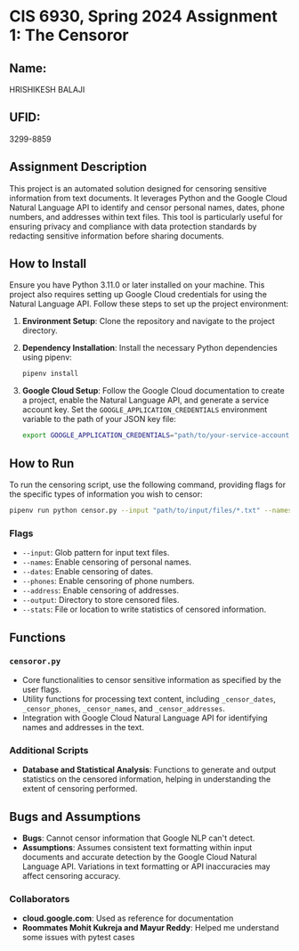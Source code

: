 # CIS 6930, Spring 2024 Assignment 1: The Censoror

## Name:

HRISHIKESH BALAJI

## UFID:

3299-8859

## Assignment Description

This project is an automated solution designed for censoring sensitive information from text documents. It leverages Python and the Google Cloud Natural Language API to identify and censor personal names, dates, phone numbers, and addresses within text files. This tool is particularly useful for ensuring privacy and compliance with data protection standards by redacting sensitive information before sharing documents.

## How to Install

Ensure you have Python 3.11.0 or later installed on your machine. This project also requires setting up Google Cloud credentials for using the Natural Language API. Follow these steps to set up the project environment:

1. **Environment Setup**: Clone the repository and navigate to the project directory.

2. **Dependency Installation**: Install the necessary Python dependencies using pipenv:

    ```bash
    pipenv install
    ```

3. **Google Cloud Setup**: Follow the Google Cloud documentation to create a project, enable the Natural Language API, and generate a service account key. Set the `GOOGLE_APPLICATION_CREDENTIALS` environment variable to the path of your JSON key file:

    ```bash
    export GOOGLE_APPLICATION_CREDENTIALS="path/to/your-service-account-file.json"
    ```

## How to Run

To run the censoring script, use the following command, providing flags for the specific types of information you wish to censor:

```bash
pipenv run python censor.py --input "path/to/input/files/*.txt" --names --dates --phones --address --output "path/to/output" --stats "path/to/stats.txt"
```

### Flags

- `--input`: Glob pattern for input text files.
- `--names`: Enable censoring of personal names.
- `--dates`: Enable censoring of dates.
- `--phones`: Enable censoring of phone numbers.
- `--address`: Enable censoring of addresses.
- `--output`: Directory to store censored files.
- `--stats`: File or location to write statistics of censored information.

## Functions

### `censoror.py`

- Core functionalities to censor sensitive information as specified by the user flags.
- Utility functions for processing text content, including `_censor_dates`, `_censor_phones`, `_censor_names`, and `_censor_addresses`.
- Integration with Google Cloud Natural Language API for identifying names and addresses in the text.

### Additional Scripts

- **Database and Statistical Analysis**: Functions to generate and output statistics on the censored information, helping in understanding the extent of censoring performed.

## Bugs and Assumptions

- **Bugs**: Cannot censor information that Google NLP can't detect.
- **Assumptions**: Assumes consistent text formatting within input documents and accurate detection by the Google Cloud Natural Language API. Variations in text formatting or API inaccuracies may affect censoring accuracy. 

### Collaborators

- **cloud.google.com**: Used as reference for documentation
- **Roommates Mohit Kukreja and Mayur Reddy**: Helped me understand some issues with pytest cases
